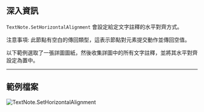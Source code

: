 ## 深入資訊
`TextNote.SetHorizontalAlignment` 會設定給定文字註釋的水平對齊方式。

注意事項: 此節點有空白的傳回類型，這表示節點對元素提交動作並傳回空值。

以下範例選取了一張詳圖圖紙，然後收集詳圖中的所有文字註釋，並將其水平對齊設定為置中。
___
## 範例檔案

![TextNote.SetHorizontalAlignment](./Revit.Elements.TextNote.SetHorizontalAlignment_img.jpg)
